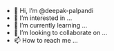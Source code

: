 - 👋 Hi, I’m @deepak-palpandi
- 👀 I’m interested in ...
- 🌱 I’m currently learning ...
- 💞️ I’m looking to collaborate on ...
- 📫 How to reach me ...

<!---
deepak-palpandi/deepak-palpandi is a ✨ special ✨ repository because its `README.md` (this file) appears on your GitHub profile.
You can click the Preview link to take a look at your changes.
--->
